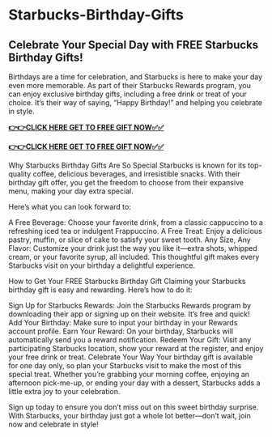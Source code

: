 # Starbucks-Birthday-Gifts

## Celebrate Your Special Day with FREE Starbucks Birthday Gifts!

Birthdays are a time for celebration, and Starbucks is here to make your day even more memorable. As part of their Starbucks Rewards program, you can enjoy exclusive birthday gifts, including a free drink or treat of your choice. It’s their way of saying, “Happy Birthday!” and helping you celebrate in style.

[**👉👉CLICK HERE GET TO FREE GIFT NOW✅✅**](https://free-gift-card.raj-solution.com/958f890)

[**👉👉CLICK HERE GET TO FREE GIFT NOW✅✅**](https://free-gift-card.raj-solution.com/958f890)


Why Starbucks Birthday Gifts Are So Special
Starbucks is known for its top-quality coffee, delicious beverages, and irresistible snacks. With their birthday gift offer, you get the freedom to choose from their expansive menu, making your day extra special.

Here’s what you can look forward to:

A Free Beverage: Choose your favorite drink, from a classic cappuccino to a refreshing iced tea or indulgent Frappuccino.
A Free Treat: Enjoy a delicious pastry, muffin, or slice of cake to satisfy your sweet tooth.
Any Size, Any Flavor: Customize your drink just the way you like it—extra shots, whipped cream, or your favorite syrup, all included.
This thoughtful gift makes every Starbucks visit on your birthday a delightful experience.

How to Get Your FREE Starbucks Birthday Gift
Claiming your Starbucks birthday gift is easy and rewarding. Here’s how to do it:

Sign Up for Starbucks Rewards: Join the Starbucks Rewards program by downloading their app or signing up on their website. It’s free and quick!
Add Your Birthday: Make sure to input your birthday in your Rewards account profile.
Earn Your Reward: On your birthday, Starbucks will automatically send you a reward notification.
Redeem Your Gift: Visit any participating Starbucks location, show your reward at the register, and enjoy your free drink or treat.
Celebrate Your Way
Your birthday gift is available for one day only, so plan your Starbucks visit to make the most of this special treat. Whether you’re grabbing your morning coffee, enjoying an afternoon pick-me-up, or ending your day with a dessert, Starbucks adds a little extra joy to your celebration.

Sign up today to ensure you don’t miss out on this sweet birthday surprise. With Starbucks, your birthday just got a whole lot better—don’t wait, join now and celebrate in style!
